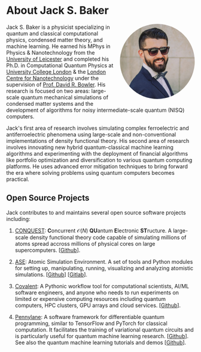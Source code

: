 # About Jack S. Baker 

<div style="float:right; margin: 0 0 1em 1em; width: 200px; height: 200px; border-radius: 50%; overflow: hidden;">
  <img src="https://raw.githubusercontent.com/jackbaker1001/jackbaker1001.github.io/master/jack_s_baker.jpeg" style="width: 100%; height: 100%; object-fit: cover;">
</div>


Jack S. Baker is a physicist specializing in quantum and classical computational physics, condensed matter theory, and machine learning. He earned his MPhys in Physics & Nanotechnology from the [University of Leicester](https://le.ac.uk/) and completed his Ph.D. in Computational Quantum Physics at [University College London](https://www.ucl.ac.uk/) & the [London Centre for Nanotechnology](https://www.london-nano.com/) under the supervision of [Prof. David R. Bowler](https://www.ucl.ac.uk/physics-astronomy/people/professor-david-bowler). His research is focused on two areas: large-scale quantum mechanical simulations of condensed matter systems and the development of algorithms for noisy intermediate-scale quantum (NISQ) computers.

Jack's first area of research involves simulating complex ferroelectric and antiferroelectric phenomena using large-scale and non-conventional implementations of density functional theory. His second area of research involves innovating new hybrid quantum-classical machine learning algorithms and experimenting with the deployment of financial algorithms like portfolio optimization and diversification to various quantum computing platforms. He uses advanced error mitigation techniques to bring forward the era where solving problems using quantum computers becomes practical.

## Open Source Projects

Jack contributes to and maintains several open source software projects including:

1. [CONQUEST](http://www.order-n.org/): **C**oncurrent $\mathcal{O}(N)$ **QU**antum **E**lectronic **ST**ructure. A large-scale density functional theory code capable of simulating millions of atoms spread accross millions of physical cores on large supercomputers. \[[Github](https://github.com/OrderN/CONQUEST-release)\].

2. [ASE](https://wiki.fysik.dtu.dk/ase/): Atomic Simulation Environment. A set of tools and Python modules for setting up, manipulating, running, visualizing and analyzing atomistic simulations. \[[Github](https://github.com/rosswhitfield/ase)\] \[[Gitlab](https://gitlab.com/ase/ase)\].

3. [Covalent](https://www.covalent.xyz/): A Pythonic workflow tool for computational scientists, AI/ML software engineers, and anyone who needs to run experiments on limited or expensive computing resources including quantum computers, HPC clusters, GPU arrays and cloud services. \[[Github](https://github.com/AgnostiqHQ/covalent)\].

4. [Pennylane](https://pennylane.ai/): A software framework for differentiable quantum programming, similar to TensorFlow and PyTorch for classical computation. It facilitates the training of variational quantum circuits and is particularly useful for quantum machine learning research. \[[Github](https://github.com/PennyLaneAI/pennylane)\]. See also the quantum machine learning tutorials and demos \[[Github](https://github.com/PennyLaneAI/qml)\].